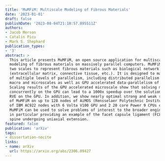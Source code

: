 ```yaml
---
title: 'MuMFiM: Multiscale Modeling of Fibrous Materials'
date: '2023-01-01'
draft: false
publishDate: '2023-08-04T21:18:57.895511Z'
authors:
- Jacob Merson
- Catalin Picu
- Mark S. Shephard
publication_types:
- '3'
abstract: >
  This article presents MuMFiM, an open source application for multiscale 
  modeling of fibrous materials on massively parallel computers. MuMFiM uses 
  two scales to represent fibrous materials such as biological network materials 
  (extracellular matrix, connective tissue, etc.). It is designed to make use 
  of multiple levels of parallelism, including distributed parallelism of the 
  macro and microscales as well as GPU accelerated data-parallelism of the microscale. 
  Scaling results of the GPU accelerated microscale show that solving microscale problems 
  concurrently on the GPU can lead to a 1000x speedup over the solution of a single 
  RVE on the GPU. In addition, we show nearly optimal strong and weak scaling results 
  of MuMFiM on up to 128 nodes of AiMOS (Rensselaer Polytechnic Institute) which is composed 
  of IBM AC922 nodes with 6 Volta V100 GPU and 2 20 core Power 9 CPUs each. We also show how 
  MuMFiM can be used to solve problems of interest to the broader engineering community, 
  in particular providing an example of the facet capsule ligament (FCL) of the human 
  spine undergoing uniaxial extension.
featured: false
publication: 'arXiv'
tags:
- dissertation-nocite
links:
- name: arXiv
  url: https://arxiv.org/abs/2306.09427
---
```

